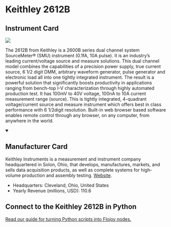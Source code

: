 
# Keithley 2612B

## Instrument Card

<img src="https://v5.airtableusercontent.com/v1/19/19/1691539200000/xoFMae_tBA_WrVDIhQx7fg/QVmMtYlEUOKkzMDUThwtI2ZivTxEwC0zeZP3W9gAX9OjCSHO5xQRB3lO9QWp3W3zvg0tvsVWjrqAXlG1Xz1VhkRJqPPgfGfYbGE7NTX3EtY/Yw9Qw0m1-drq_UHTsPn_m_GR0y1j0YGpHSNRg4b_hbQ"/>
<p>The 2612B from Keithley is a 2600B series dual channel system SourceMeter® (SMU) instrument (0.1fA, 10A pulse). It is an industry’s leading current/voltage source and measure solutions. This dual channel model combines the capabilities of a precision power supply, true current source, 6 1/2 digit DMM, arbitrary waveform generator, pulse generator and electronic load all into one tightly integrated instrument. The result is a powerful solution that significantly boosts productivity in applications ranging from bench-top I-V characterization through highly automated production test. It has 100mV to 40V voltage, 100nA to 10A current measurement range (source). This is tightly integrated, 4-quadrant voltage/current source and measure instrument which offers best in class performance with 6 1/2digit resolution. Built-in web browser based software enables remote control through any browser, on any computer, from anywhere in the world.</p>

<details open>
<summary><h2>Manufacturer Card</h2></summary>

Keithley Instruments is a measurement and instrument company headquartered in Solon, Ohio, that develops, manufactures, markets, and sells data acquisition products, as well as complete systems for high-volume production and assembly testing. <a href="https://www.tek.com/en">Website</a>.

<ul>
  <li>Headquarters: Cleveland, Ohio, United States</li>
  <li>Yearly Revenue (millions, USD): 110.6</li>
</ul>
</details>

## Connect to the Keithley 2612B in Python

[Read our guide for turning Python scripts into Flojoy nodes.](https://docs.flojoy.ai/custom-nodes/creating-custom-node/)



